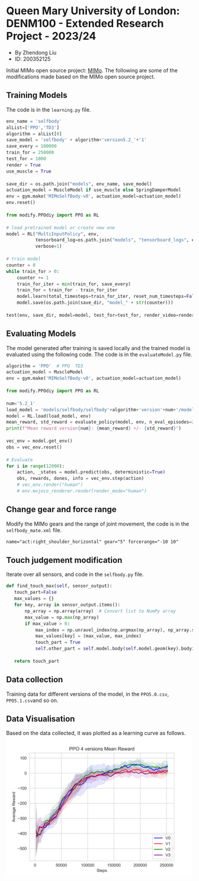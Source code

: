# Queen Mary University of London: DENM100 - Extended Research Project - 2023/24

- By Zhendong Liu
- ID: 200352125

Initial MIMo open source project: [MIMo](https://github.com/trieschlab/MIMo).
The following are some of the modifications made based on the MIMo open source project.

## Training Models
The code is in the `learning.py` file.
```python
env_name = 'selfbody'
alList=['PPO','TD3']
algorithm = alList[0]
save_model = 'selfbody' + algorithm+'version5.2_'+'1'
save_every = 100000
train_for = 250000
test_for = 1000
render = True
use_muscle = True

save_dir = os.path.join("models", env_name, save_model)
actuation_model = MuscleModel if use_muscle else SpringDamperModel
env = gym.make('MIMoSelfBody-v0', actuation_model=actuation_model)
env.reset()

from modify.PPOdiy import PPO as RL

# load pretrained model or create new one
model = RL("MultiInputPolicy", env,
           tensorboard_log=os.path.join("models", "tensorboard_logs", env_name, save_model),
           verbose=1)

# train model
counter = 0
while train_for > 0:
    counter += 1
    train_for_iter = min(train_for, save_every)
    train_for = train_for - train_for_iter
    model.learn(total_timesteps=train_for_iter, reset_num_timesteps=False)
    model.save(os.path.join(save_dir, "model_" + str(counter)))

test(env, save_dir, model=model, test_for=test_for, render_video=render)

```

## Evaluating Models
The model generated after training is saved locally and the trained model is evaluated using the following code. The code is in the `evaluateModel.py` file.
```python
algorithm = 'PPO'  # PPO  TD3
actuation_model = MuscleModel
env = gym.make('MIMoSelfBody-v0', actuation_model=actuation_model)

from modify.PPOdiy import PPO as RL

num='5.2_1'
load_model = 'models/selfbody/selfbody'+algorithm+'version'+num+'/model_1'
model = RL.load(load_model, env)
mean_reward, std_reward = evaluate_policy(model, env, n_eval_episodes=20,render=False)
print(f"Mean reward version{num}: {mean_reward} +/- {std_reward}")

vec_env = model.get_env()
obs = vec_env.reset()

# Evaluate
for i in range(12000):
    action, _states = model.predict(obs, deterministic=True)
    obs, rewards, dones, info = vec_env.step(action)
    # vec_env.render("human")
    # env.mujoco_renderer.render(render_mode="human")
```

## Change gear and force range
Modify the MIMo gears and the range of joint movement, the code is in the `selfbody_mate.xml` file.
```xml
name="act:right_shoulder_horizontal" gear="5" forcerange="-10 10"
```

## Touch judgement modification
Iterate over all sensors, and code in the `selfbody.py` file.
```python
def find_touch_max(self, sensor_output):
   touch_part=False
   max_values = {}
   for key, array in sensor_output.items():
       np_array = np.array(array)  # Convert list to NumPy array
       max_value = np.max(np_array)
       if max_value > 0:
           max_index = np.unravel_index(np.argmax(np_array), np_array.shape)
           max_values[key] = (max_value, max_index)
           touch_part = True
           self.other_part = self.model.body(self.model.geom(key).bodyid).name

   return touch_part
```

## Data collection
Training data for different versions of the model, in the `PPO5.0.csv`, `PPO5.1.csv`and so on.

## Data Visualisation
Based on the data collected, it was plotted as a learning curve as follows.
![](./images/versionSit.png)

